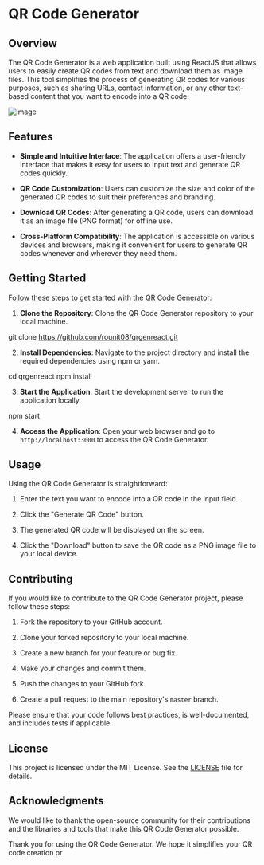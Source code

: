 

# QR Code Generator

## Overview

The QR Code Generator is a web application built using ReactJS that allows users to easily create QR codes from text and download them as image files. This tool simplifies the process of generating QR codes for various purposes, such as sharing URLs, contact information, or any other text-based content that you want to encode into a QR code.

![image](https://user-images.githubusercontent.com/71965521/156581734-b388d088-d6ad-4cc5-91c7-90b4d2505d0f.png)


## Features

- **Simple and Intuitive Interface**: The application offers a user-friendly interface that makes it easy for users to input text and generate QR codes quickly.

- **QR Code Customization**: Users can customize the size and color of the generated QR codes to suit their preferences and branding.

- **Download QR Codes**: After generating a QR code, users can download it as an image file (PNG format) for offline use.

- **Cross-Platform Compatibility**: The application is accessible on various devices and browsers, making it convenient for users to generate QR codes whenever and wherever they need them.

## Getting Started

Follow these steps to get started with the QR Code Generator:

1. **Clone the Repository**: Clone the QR Code Generator repository to your local machine.

git clone https://github.com/rounit08/qrgenreact.git

2. **Install Dependencies**: Navigate to the project directory and install the required dependencies using npm or yarn.

cd qrgenreact
npm install



3. **Start the Application**: Start the development server to run the application locally.

npm start



4. **Access the Application**: Open your web browser and go to `http://localhost:3000` to access the QR Code Generator.

## Usage

Using the QR Code Generator is straightforward:

1. Enter the text you want to encode into a QR code in the input field.

2. Click the "Generate QR Code" button.

4. The generated QR code will be displayed on the screen.

5. Click the "Download" button to save the QR code as a PNG image file to your local device.


## Contributing

If you would like to contribute to the QR Code Generator project, please follow these steps:

1. Fork the repository to your GitHub account.

2. Clone your forked repository to your local machine.

3. Create a new branch for your feature or bug fix.

4. Make your changes and commit them.

5. Push the changes to your GitHub fork.

6. Create a pull request to the main repository's `master` branch.

Please ensure that your code follows best practices, is well-documented, and includes tests if applicable.

## License

This project is licensed under the MIT License. See the [LICENSE](LICENSE) file for details.

## Acknowledgments

We would like to thank the open-source community for their contributions and the libraries and tools that make this QR Code Generator possible.

Thank you for using the QR Code Generator. We hope it simplifies your QR code creation pr



